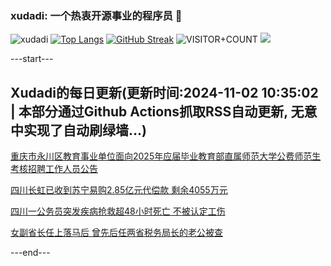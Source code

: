 ### xudadi: 一个热衷开源事业的程序员 👋

![xudadi](https://github-readme-stats-git-masterorgs-github-readme-stats-team.vercel.app/api?username=xudadi)
[![Top Langs](https://github-readme-stats.vercel.app/api/top-langs/?username=xudadi)](https://github.com/anuraghazra/github-readme-stats)
[![GitHub Streak](https://streak-stats.demolab.com?user=xudadi&locale=zh_Hans)](https://git.io/streak-stats)
![VISITOR+COUNT](https://komarev.com/ghpvc/?username=xudadi&label=VISITOR+COUNT)
![](https://raw.githubusercontent.com/xudadi/xudadi/main/assets/github-contribution-grid-snake.svg)


---start---

## Xudadi的每日更新(更新时间:2024-11-02 10:35:02 | 本部分通过Github Actions抓取RSS自动更新, 无意中实现了自动刷绿墙...)

[重庆市永川区教育事业单位面向2025年应届毕业教育部直属师范大学公费师范生考核招聘工作人员公告](https://www.gongkaoleida.com/article/2179381)

[四川长虹已收到苏宁易购2.85亿元代偿款 剩余4055万元](https://m.163.com/news/article/JFUFA5GQ051492T3.html)

[四川一公务员突发疾病抢救超48小时死亡 不被认定工伤](https://m.163.com/news/article/JFU0TPU3053469LG.html)

[女副省长任上落马后 曾先后任两省税务局长的老公被查](https://m.163.com/news/article/JFUDL89K05129QAF.html)

---end---
